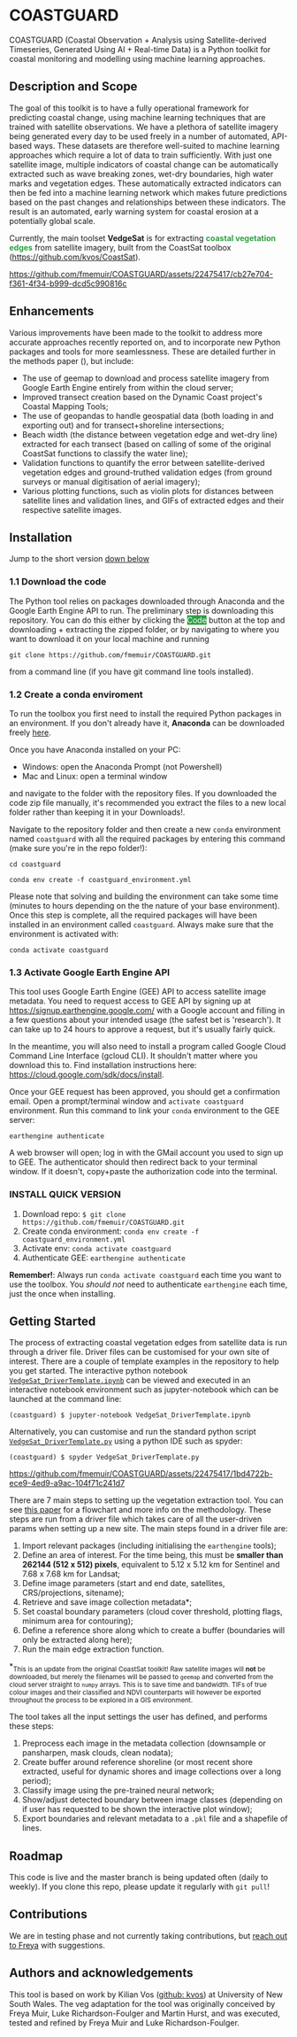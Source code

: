 # COASTGUARD

COASTGUARD (Coastal Observation + Analysis using Satellite-derived Timeseries, Generated Using AI + Real-time Data) is a Python toolkit for coastal monitoring and modelling using machine learning approaches. 

## Description and Scope
The goal of this toolkit is to have a fully operational framework for predicting coastal change, using machine learning techniques that are trained with satellite observations. We have a plethora of satellite imagery being generated every day to be used freely in a number of automated, API-based ways. These datasets are therefore well-suited to machine learning approaches which require a lot of data to train sufficiently. With just one satellite image, multiple indicators of coastal change can be automatically extracted such as wave breaking zones, wet-dry boundaries, high water marks and vegetation edges. These automatically extracted indicators can then be fed into a machine learning network which makes future predictions based on the past changes and relationships between these indicators. The result is an automated, early warning system for coastal erosion at a potentially global scale.

Currently, the main toolset <b>VedgeSat</b> is for extracting <b><span style="color:#2EA043">coastal vegetation edges</span></b> from satellite imagery, built from the CoastSat toolbox (https://github.com/kvos/CoastSat).

https://github.com/fmemuir/COASTGUARD/assets/22475417/cb27e704-f361-4f34-b999-dcd5c990816c


## Enhancements
Various improvements have been made to the toolkit to address more accurate approaches recently reported on, and to incorporate new Python packages and tools for more seamlessness. These are detailed further in the methods paper (), but include:

* The use of geemap to download and process satellite imagery from Google Earth Engine entirely from within the cloud server;
* Improved transect creation based on the Dynamic Coast project's Coastal Mapping Tools;
* The use of geopandas to handle geospatial data (both loading in and exporting out) and for transect+shoreline intersections;
* Beach width (the distance between vegetation edge and wet-dry line) extracted for each transect (based on calling of some of the original CoastSat functions to classify the water line);
* Validation functions to quantify the error between satellite-derived vegetation edges and ground-truthed validation edges (from ground surveys or manual digitisation of aerial imagery);
* Various plotting functions, such as violin plots for distances between satellite lines and validation lines, and GIFs of extracted edges and their respective satellite images.


## Installation

Jump to the short version [down below](#install-quick-version)

### 1.1 Download the code
The Python tool relies on packages downloaded through Anaconda and the Google Earth Engine API to run. The preliminary step is downloading this repository. You can do this either by clicking the <span style="color:white;background-color:#2EA043;">Code</span> button at the top and downloading + extracting the zipped folder, or by navigating to where you want to download it on your local machine and running 
```
git clone https://github.com/fmemuir/COASTGUARD.git
```
from a command line (if you have git command line tools installed).

### 1.2 Create a conda enviroment

To run the toolbox you first need to install the required Python packages in an environment. If you don't already have it, **Anaconda** can be downloaded freely [here](https://www.anaconda.com/download/).

Once you have Anaconda installed on your PC:
- Windows: open the Anaconda Prompt (not Powershell)
- Mac and Linux: open a terminal window

and navigate to the folder with the repository files. If you downloaded the code zip file manually, it's recommended you extract the files to a new local folder rather than keeping it in your Downloads!.

Navigate to the repository folder and then create a new `conda` environment named `coastguard` with all the required packages by entering this command (make sure you're in the repo folder!):

```
cd coastguard

conda env create -f coastguard_environment.yml
```
Please note that solving and building the environment can take some time (minutes to hours depending on the the nature of your base environment). Once this step is complete, all the required packages will have been installed in an environment called `coastguard`. Always make sure that the environment is activated with:

```
conda activate coastguard
```
### 1.3 Activate Google Earth Engine API

This tool uses Google Earth Engine (GEE) API to access satellite image metadata. You need to request access to GEE API by signing up at https://signup.earthengine.google.com/ with a Google account and filling in a few questions about your intended usage (the safest bet is 'research'). It can take up to 24 hours to approve a request, but it's usually fairly quick. 

In the meantime, you will also need to install a program called Google Cloud Command Line Interface (gcloud CLI). It shouldn't matter where you download this to. Find installation instructions here: https://cloud.google.com/sdk/docs/install. 

Once your GEE request has been approved, you should get a confirmation email. Open a prompt/terminal window and `activate coastguard` environment. Run this command to link your `conda` environment to the GEE server:

```
earthengine authenticate
```

A web browser will open; log in with the GMail account you used to sign up to GEE. The authenticator should then redirect back to your terminal window. If it doesn't, copy+paste the authorization code into the terminal.


### **INSTALL QUICK VERSION**
1. Download repo: `$ git clone https://github.com/fmemuir/COASTGUARD.git`
2. Create conda environment: `conda env create -f coastguard_environment.yml`
3. Activate env: `conda activate coastguard`
4. Authenticate GEE: `earthengine authenticate`

**Remember!**: Always run `conda activate coastguard` each time you want to use the toolbox. You *should not* need to authenticate `earthengine` each time, just the once when installing. 


## Getting Started

The process of extracting coastal vegetation edges from satellite data is run through a driver file. Driver files can be customised for your own site of interest. There are a couple of template examples in the repository to help you get started. 
The interactive python notebook [`VedgeSat_DriverTemplate.ipynb`](https://github.com/fmemuir/COASTGUARD/blob/master/VedgeSat_DriverTemplate.ipynb) can be viewed and executed in an interactive notebook environment such as jupyter-notebook which can be launched at the command line:
```
(coastguard) $ jupyter-notebook VedgeSat_DriverTemplate.ipynb
```
Alternatively, you can customise and run the standard python script [`VedgeSat_DriverTemplate.py`](https://github.com/fmemuir/COASTGUARD/blob/master/VedgeSat_DriverTemplate.py) using a python IDE such as spyder:
```
(coastguard) $ spyder VedgeSat_DriverTemplate.py
```
https://github.com/fmemuir/COASTGUARD/assets/22475417/1bd4722b-ece9-4ed9-a9ac-104f71c241d7

There are 7 main steps to setting up the vegetation extraction tool. You can see [this paper]() for a flowchart and more info on the methodology. These steps are run from a driver file which takes care of all the user-driven params when setting up a new site. The main steps found in a driver file are:

1. Import relevant packages (including initialising the `earthengine` tools);
2. Define an area of interest. For the time being, this must be **smaller than 262144 (512 x 512) pixels**, equivalent to 5.12 x 5.12 km for Sentinel and 7.68 x 7.68 km for Landsat;
3. Define image parameters (start and end date, satellites, CRS/projections, sitename);
4. Retrieve and save image collection metadata*;
5. Set coastal boundary parameters (cloud cover threshold, plotting flags, minimum area for contouring);
6. Define a reference shore along which to create a buffer (boundaries will only be extracted along here);
7. Run the main edge extraction function.

*<sub>This is an update from the original CoastSat toolkit! Raw satellite images will **not** be downloaded, but merely the filenames will be passed to `geemap` and converted from the cloud server straight to `numpy` arrays. This is to save time and bandwidth. TIFs of true colour images and their classified and NDVI counterparts will however be exported throughout the process to be explored in a GIS environment.</sub>

The tool takes all the input settings the user has defined, and performs these steps:

1. Preprocess each image in the metadata collection (downsample or pansharpen, mask clouds, clean nodata);
2. Create buffer around reference shoreline (or most recent shore extracted, useful for dynamic shores and image collections over a long period);
3. Classify image using the pre-trained neural network; 
4. Show/adjust detected boundary between image classes (depending on if user has requested to be shown the interactive plot window);
5. Export boundaries and relevant metadata to a `.pkl` file and a shapefile of lines.

## Roadmap
This code is live and the master branch is being updated often (daily to weekly). If you clone this repo, please update it regularly with `git pull`!

## Contributions
We are in testing phase and not currently taking contributions, but [reach out to Freya](mailto:f.muir.1@research.gla.ac.uk) with suggestions.

## Authors and acknowledgements
This tool is based on work by Kilian Vos ([github: kvos](https://github.com/kvos)) at University of New South Wales. The veg adaptation for the tool was originally conceived by Freya Muir, Luke Richardson-Foulger and Martin Hurst, and was executed, tested and refined by Freya Muir and Luke Richardson-Foulger.
